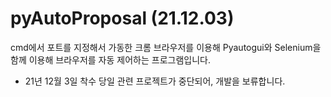 # pyAutoProposal (21.12.03)

cmd에서 포트를 지정해서 가동한 크롬 브라우저를 이용해 Pyautogui와 Selenium을 함께 이용해 브라우저를 자동 제어하는 프로그램입니다.
 
* 21년 12월 3일 착수 당일 관련 프로젝트가 중단되어, 개발을 보류합니다.
